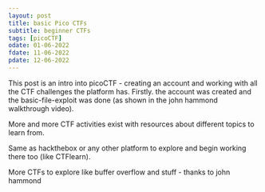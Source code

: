 ```yaml
---
layout: post
title: basic Pico CTFs
subtitle: beginner CTFs
tags: [picoCTF]
odate: 01-06-2022
fdate: 11-06-2022
pdate: 12-06-2022
---
```


This post is an intro into picoCTF - creating an account and working with all the CTF challenges the platform has. Firstly. the account was created and the basic-file-exploit was done (as shown in the john hammond walkthrough video). 

More and more CTF activities exist with resources about different topics to learn from.

Same as hackthebox or any other platform to explore and begin working there too (like CTFlearn). 

More CTFs to explore like buffer overflow and stuff - thanks to john hammond